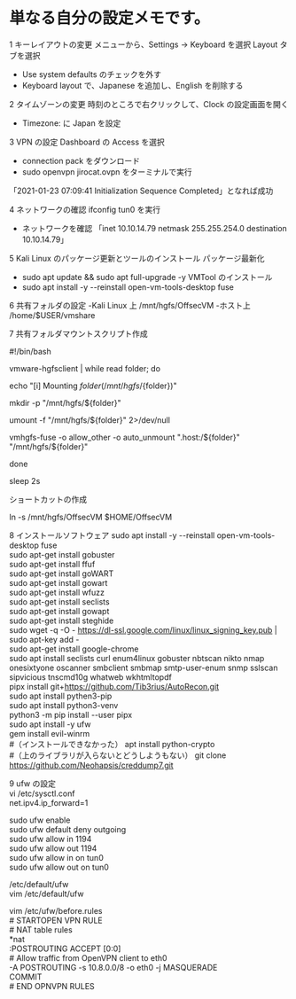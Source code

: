 # 単なる自分の設定メモです。

1 キーレイアウトの変更
メニューから、Settings -> Keyboard を選択
 Layout タブを選択
  - Use system defaults のチェックを外す
  - Keyboard layout で、Japanese を追加し、English を削除する

2 タイムゾーンの変更
 時刻のところで右クリックして、Clock の設定画面を開く
  - Timezone: に Japan を設定

3 VPN の設定
 Dashboard の Access を選択
  - connection pack をダウンロード
  - sudo openvpn jirocat.ovpn をターミナルで実行
  
  「2021-01-23 07:09:41 Initialization Sequence Completed」となれば成功

4 ネットワークの確認
 ifconfig tun0 を実行
  - ネットワークを確認
  「inet 10.10.14.79  netmask 255.255.254.0  destination 10.10.14.79」

5 Kali Linux のパッケージ更新とツールのインストール
 パッケージ最新化
 - sudo apt update && sudo apt full-upgrade -y
 VMTool のインストール
 - sudo apt install -y --reinstall open-vm-tools-desktop fuse

6 共有フォルダの設定
 -Kali Linux 上 /mnt/hgfs/OffsecVM
 -ホスト上 /home/$USER/vmshare

7 共有フォルダマウントスクリプト作成

#!/bin/bash

vmware-hgfsclient | while read folder; do

  echo "[i] Mounting ${folder}   (/mnt/hgfs/${folder})"
  
  mkdir -p "/mnt/hgfs/${folder}"
  
  umount -f "/mnt/hgfs/${folder}" 2>/dev/null
  
  vmhgfs-fuse -o allow_other -o auto_unmount ".host:/${folder}" "/mnt/hgfs/${folder}"

done

sleep 2s

ショートカットの作成

 ln -s /mnt/hgfs/OffsecVM $HOME/OffsecVM

8 インストールソフトウェア
 sudo apt install -y --reinstall open-vm-tools-desktop fuse<BR>
 sudo apt-get install gobuster<BR>
 sudo apt-get install ffuf<BR>
 sudo apt-get install goWART<BR>
 sudo apt-get install gowart<BR>
 sudo apt-get install wfuzz<BR>
 sudo apt-get install seclists<BR>
 sudo apt-get install gowapt<BR>
 sudo apt-get install steghide<BR>
 sudo wget -q -O - https://dl-ssl.google.com/linux/linux_signing_key.pub | sudo apt-key add -<BR>
 sudo apt-get install google-chrome<BR>
 sudo apt install seclists curl enum4linux gobuster nbtscan nikto nmap onesixtyone oscanner smbclient smbmap smtp-user-enum snmp sslscan sipvicious tnscmd10g whatweb wkhtmltopdf<BR>
 pipx install git+https://github.com/Tib3rius/AutoRecon.git<BR>
 sudo apt install pythen3-pip<BR>
 sudo apt install python3-venv<BR>
 python3 -m pip install --user pipx<BR>
 sudo apt install -y ufw<BR>
 gem install evil-winrm<BR>
#（インストールできなかった） apt install python-crypto<BR>
#（上のライブラリが入らないとどうしようもない） git clone https://github.com/Neohapsis/creddump7.git<BR>
 
9 ufw の設定<BR>
vi /etc/sysctl.conf<BR>
 net.ipv4.ip_forward=1<BR>

 sudo ufw enable<BR>
 sudo ufw default deny outgoing<BR>
 sudo ufw allow in 1194<BR>
 sudo ufw allow out 1194<BR>
 sudo ufw allow in on tun0<BR>
 sudo ufw allow out on tun0<BR>

 /etc/default/ufw<BR>
 vim /etc/default/ufw<BR>
 
 vim /etc/ufw/before.rules<BR>
 \# STARTOPEN VPN RULE<BR>
 \# NAT table rules<BR>
 *nat<BR>
 \:POSTROUTING ACCEPT [0:0]<BR>
 \# Allow traffic from OpenVPN client to eth0<BR>
 -A POSTROUTING -s 10.8.0.0/8 -o eth0 -j MASQUERADE<BR>
 COMMIT<BR>
 \# END OPNVPN RULES<BR>




